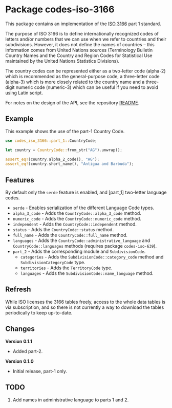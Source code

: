 # Package codes-iso-3166

This package contains an implementation of the [ISO 3166](https://www.iso.org/iso-3166-country-codes.html) part 1 standard.

The purpose of ISO 3166 is to define internationally recognized codes of
letters and/or numbers that we can use when we refer to countries and their
subdivisions. However, it does not define the names of countries – this
information comes from United Nations sources (Terminology Bulletin Country
Names and the Country and Region Codes for Statistical Use maintained by the
United Nations Statistics Divisions).

The country codes can be represented either as a two-letter code (alpha-2)
which is recommended as the general-purpose code, a three-letter code
(alpha-3) which is more closely related to the country name and a three-digit
numeric code (numeric-3) which can be useful if you need to avoid using Latin
script.

For notes on the design of the API, see the repository 
[README](https://github.com/johnstonskj/rust-codes/blob/main/README.md).

## Example

This example shows the use of the part-1 Country Code.

```rust
use codes_iso_3166::part_1::CountryCode;

let country = CountryCode::from_str("AG").unwrap();

assert_eq!(country.alpha_2_code(), "AG");
assert_eq!(country.short_name(), "Antigua and Barbuda");
```

## Features

By default only the `serde` feature is enabled, and [part_1] two-letter
language codes.

* `serde` - Enables serialization of the different Language Code types.
* `alpha_3_code` - Adds the `CountryCode::alpha_3_code` method.
* `numeric_code` - Adds the `CountryCode::numeric_code` method.
* `independent` - Adds the `CountryCode::independent` method.
* `status` - Adds the `CountryCode::status` method.
* `full_name` - Adds the `CountryCode::full_name` method.
 * `languages`  - Adds the `CountryCode::administrative_language` and `CountryCode::languages` methods (requires package `codes-iso-639`).
* `part_2` - Adds the corresponding module and `SubdivisionCode`.
  * `categories` - Adds the `SubdivisionCode::category_code` method and `SubdivisionCategoryCode` type.
  * `territories` - Adds the `TerritoryCode` type.
  * `languages` - Adds the `SubdivisionCode::name_language` method.

## Refresh

While ISO licenses the 3166 tables freely, access to the whole data tables is via subscription, and so there is not currently a way to download the tables periodically to keep up-to-date.

## Changes

**Version 0.1.1**

* Added part-2.

**Version 0.1.0**

* Initial release, part-1 only.

## TODO

1. Add names in administrative language to parts 1 and 2.
